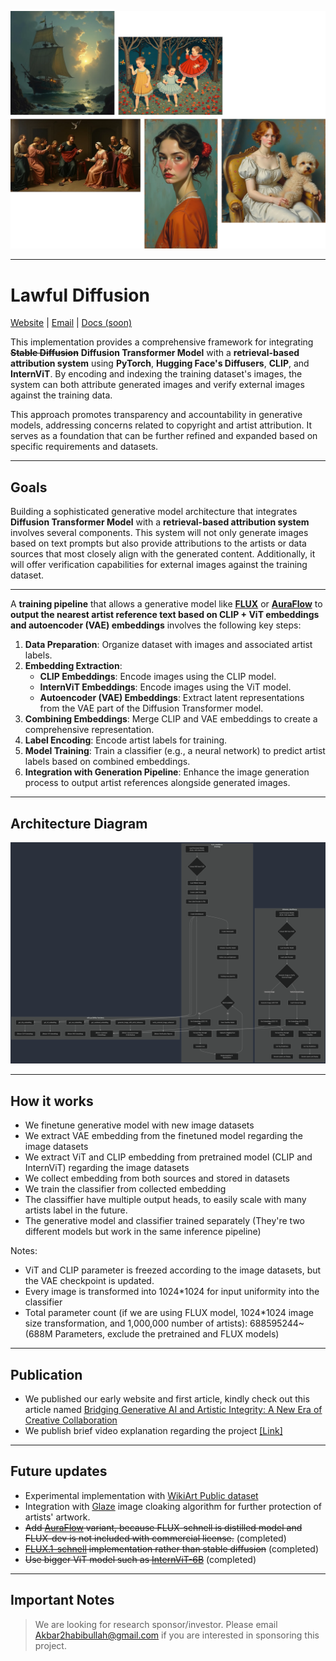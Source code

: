 ![hero](github.webp)

---

# Lawful Diffusion
[Website](https://www.lawfuldiffusion.my.id/) | [Email](mailto:akbar2habibullah@gmail.com) | [Docs (soon)](#)

This implementation provides a comprehensive framework for integrating ~~**Stable Diffusion**~~ **Diffusion Transformer Model** with a **retrieval-based attribution system** using **PyTorch**, **Hugging Face's Diffusers**, **CLIP**, and **InternViT**. By encoding and indexing the training dataset's images, the system can both attribute generated images and verify external images against the training data.

This approach promotes transparency and accountability in generative models, addressing concerns related to copyright and artist attribution. It serves as a foundation that can be further refined and expanded based on specific requirements and datasets.

---

## Goals

Building a sophisticated generative model architecture that integrates **Diffusion Transformer Model** with a **retrieval-based attribution system** involves several components. This system will not only generate images based on text prompts but also provide attributions to the artists or data sources that most closely align with the generated content. Additionally, it will offer verification capabilities for external images against the training dataset.

---

A **training pipeline** that allows a generative model like [**FLUX**](https://huggingface.co/black-forest-labs/FLUX.1-dev) or [**AuraFlow**](https://huggingface.co/fal/AuraFlow-v0.3) to **output the nearest artist reference text based on CLIP + ViT embeddings and autoencoder (VAE) embeddings** involves the following key steps:

1. **Data Preparation**: Organize dataset with images and associated artist labels.
2. **Embedding Extraction**:
   - **CLIP Embeddings**: Encode images using the CLIP model.
   - **InternViT Embeddings**: Encode images using the ViT model.
   - **Autoencoder (VAE) Embeddings**: Extract latent representations from the VAE part of the Diffusion Transformer model.
3. **Combining Embeddings**: Merge CLIP and VAE embeddings to create a comprehensive representation.
4. **Label Encoding**: Encode artist labels for training.
5. **Model Training**: Train a classifier (e.g., a neural network) to predict artist labels based on combined embeddings.
6. **Integration with Generation Pipeline**: Enhance the image generation process to output artist references alongside generated images.

---

## Architecture Diagram

![Architecture Diagram](flowchart.png)

---

## How it works

- We finetune generative model with new image datasets
- We extract VAE embedding from the finetuned model regarding the image datasets
- We extract ViT and CLIP embedding from pretrained model (CLIP and InternViT) regarding the image datasets
- We collect embedding from both sources and stored in datasets
- We train the classifier from collected embedding
- The classiffier have multiple output heads, to easily scale with many artists label in the future.
- The generative model and classifier trained separately (They're two different models but work in the same inference pipeline)

Notes: 
- ViT and CLIP parameter is freezed according to the image datasets, but the VAE checkpoint is updated.
- Every image is transformed into 1024*1024 for input uniformity into the classifier 
- Total parameter count (if we are using FLUX model, 1024*1024 image size transformation, and 1,000,000 number of artists): 688595244~ (688M Parameters, exclude the pretrained and FLUX models)

---

## Publication

- We published our early website and first article, kindly check out this article named [Bridging Generative AI and Artistic Integrity: A New Era of Creative Collaboration](https://lawfuldiffusion.kreasof.my.id/article/bridging-generative-ai-and-artistic-integrity)
- We publish brief video explanation regarding the project [[Link]](https://youtu.be/rL8eNZdQ7Y4?si=b2VhYLZKBTrNedWV)

---

## Future updates

- Experimental implementation with [WikiArt Public dataset](https://huggingface.co/datasets/huggan/wikiart)
- Integration with [Glaze](https://glaze.cs.uchicago.edu/) image cloaking algorithm for further protection of artists' artwork.
- ~~Add [AuraFlow](https://huggingface.co/fal/AuraFlow-v0.3) variant, because FLUX-schnell is distilled model and FLUX-dev is not included with commercial license.~~ (completed)
- ~~[FLUX.1-schnell](https://huggingface.co/black-forest-labs/FLUX.1-schnell) implementation rather than stable diffusion~~ (completed)
- ~~Use bigger ViT model such as [InternViT-6B](https://huggingface.co/OpenGVLab/InternViT-6B-448px-V1-5)~~ (completed)

---

## Important Notes

> We are looking for research sponsor/investor. Please email Akbar2habibullah@gmail.com if you are interested in sponsoring this project.
